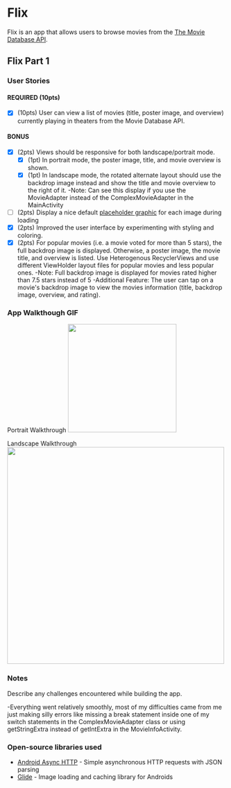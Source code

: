 # Flix
Flix is an app that allows users to browse movies from the [The Movie Database API](http://docs.themoviedb.apiary.io/#).

## Flix Part 1

### User Stories

#### REQUIRED (10pts)
- [x] (10pts) User can view a list of movies (title, poster image, and overview) currently playing in theaters from the Movie Database API.

#### BONUS
- [x] (2pts) Views should be responsive for both landscape/portrait mode.
   - [x] (1pt) In portrait mode, the poster image, title, and movie overview is shown.
   - [x] (1pt) In landscape mode, the rotated alternate layout should use the backdrop image instead and show the title and movie overview to the right of it.
   -Note: Can see this display if you use the MovieAdapter instead of the ComplexMovieAdapter in the MainActivity
- [ ] (2pts) Display a nice default [placeholder graphic](https://guides.codepath.org/android/Displaying-Images-with-the-Glide-Library#advanced-usage) for each image during loading
- [x] (2pts) Improved the user interface by experimenting with styling and coloring.
- [x] (2pts) For popular movies (i.e. a movie voted for more than 5 stars), the full backdrop image is displayed. Otherwise, a poster image, the movie title, and overview is listed. Use Heterogenous RecyclerViews and use different ViewHolder layout files for popular movies and less popular ones.
-Note: Full backdrop image is displayed for movies rated higher than 7.5 stars instead of 5
-Additional Feature: The user can tap on a movie's backdrop image to view the movies information (title, backdrop image, overview, and rating).
### App Walkthough GIF
Portrait Walkthrough
<img src="https://github.com/brandonschapiro/Flixster/blob/master/walkthrough-portrait.gif" width=250><br>

Landscape Walkthrough
<img src="https://github.com/brandonschapiro/Flixster/blob/master/walkthrough-landscape.gif" width=500><br>
### Notes
Describe any challenges encountered while building the app.

-Everything went relatively smoothly, most of my difficulties came from me just making silly errors like missing a break statement inside one of my switch statements in the ComplexMovieAdapter class or using getStringExtra instead of getIntExtra in the MovieInfoActivity.

### Open-source libraries used

- [Android Async HTTP](https://github.com/codepath/CPAsyncHttpClient) - Simple asynchronous HTTP requests with JSON parsing
- [Glide](https://github.com/bumptech/glide) - Image loading and caching library for Androids

